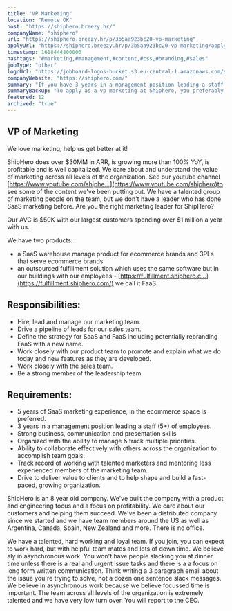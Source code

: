 ```yaml
---
title: "VP Marketing"
location: "Remote OK"
host: "https://shiphero.breezy.hr/"
companyName: "shiphero"
url: "https://shiphero.breezy.hr/p/3b5aa923bc20-vp-marketing"
applyUrl: "https://shiphero.breezy.hr/p/3b5aa923bc20-vp-marketing/apply"
timestamp: 1618444800000
hashtags: "#marketing,#management,#content,#css,#branding,#sales"
jobType: "other"
logoUrl: "https://jobboard-logos-bucket.s3.eu-central-1.amazonaws.com/shiphero"
companyWebsite: "https://shiphero.com/"
summary: "If you have 3 years in a management position leading a staff of 5+ employees, consider applying to Shiphero's job post for a new VP Marketing."
summaryBackup: "To apply as a vp marketing at Shiphero, you preferably need to have some knowledge of: #marketing, #css, #branding."
featured: 12
archived: "true"
---
```


## VP of Marketing

We love marketing, help us get better at it!

ShipHero does over $30MM in ARR, is growing more than 100% YoY, is profitable and is well capitalized. We care about and understand the value of marketing across all levels of the organization. See our youtube channel [https://www.youtube.com/shiphe...](https://www.youtube.com/shiphero)to see some of the content we've been putting out. We have a talented group of marketing people on the team, but we don't have a leader who has done SaaS marketing before. Are you the right marketing leader for ShipHero?

Our AVC is $50K with our largest customers spending over $1 million a year with us.

We have two products:

*   a SaaS warehouse manage product for ecommerce brands and 3PLs that serve ecommerce brands
*   an outsourced fulfillment solution which uses the same software but in our buildings with our employees - [https://fulfillment.shiphero.c...](https://fulfillment.shiphero.com/) we call it FaaS

## Responsibilities:

*   Hire, lead and manage our marketing team.
*   Drive a pipeline of leads for our sales team.
*   Define the strategy for SaaS and FaaS including potentially rebranding FaaS with a new name.
*   Work closely with our product team to promote and explain what we do today and new features as they are developed.
*   Work closely with the sales team.
*   Be a strong member of the leadership team.

## Requirements:

*   5 years of SaaS marketing experience, in the ecommerce space is preferred.
*   3 years in a management position leading a staff (5+) of employees.
*   Strong business, communication and presentation skills
*   Organized with the ability to manage & track multiple priorities.
*   Ability to collaborate effectively with others across the organization to accomplish team goals.
*   Track record of working with talented marketers and mentoring less experienced members of the marketing team.
*   Drive to deliver value to clients and to help shape and build a fast-paced, growing organization.

ShipHero is an 8 year old company. We've built the company with a product and engineering focus and a focus on profitability. We care about our customers and helping them succeed. We've been a distributed company since we started and we have team members around the US as well as Argentina, Canada, Spain, New Zealand and more. There is no office.

We have a talented, hard working and loyal team. If you join, you can expect to work hard, but with helpful team mates and lots of down time. We believe aly in asynchronous work. You won't have people slacking you at dinner time unless there is a real and urgent issue tasks and there is a a focus on long form written communication. Think writing a 3 paragraph email about the issue you're trying to solve, not a dozen one sentence slack messages. We believe in asynchronous work because we believe focussed time is important. The team across all levels of the organization is extremely talented and we have very low turn over. You will report to the CEO.
